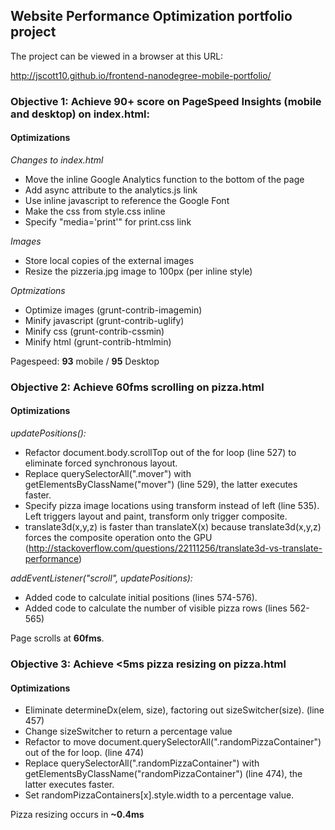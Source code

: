 ## Website Performance Optimization portfolio project

The project can be viewed in a browser at this URL:

http://jscott10.github.io/frontend-nanodegree-mobile-portfolio/

### Objective 1: Achieve 90+ score on PageSpeed Insights (mobile and desktop) on index.html:

#### Optimizations

*Changes to index.html*

* Move the inline Google Analytics function to the bottom of the page
* Add async attribute to the analytics.js link
* Use inline javascript to reference the Google Font
* Make the css from style.css inline
* Specify "media='print'" for print.css link

*Images*

* Store local copies of the external images
* Resize the pizzeria.jpg image to 100px (per inline style)

*Optmizations*

* Optimize images (grunt-contrib-imagemin)
* Minify javascript (grunt-contrib-uglify)
* Minify css (grunt-contrib-cssmin)
* Minify html (grunt-contrib-htmlmin)

Pagespeed: **93** mobile / **95** Desktop

### Objective 2: Achieve 60fms scrolling on pizza.html

#### Optimizations

*updatePositions():*

* Refactor document.body.scrollTop out of the for loop (line 527) to eliminate forced synchronous layout.
* Replace querySelectorAll(".mover") with getElementsByClassName("mover") (line 529), the latter executes faster.
* Specify pizza image locations using transform instead of left (line 535). Left triggers layout and paint, transform only trigger composite.
* translate3d(x,y,z) is faster than translateX(x) because translate3d(x,y,z) forces the composite operation onto the GPU (http://stackoverflow.com/questions/22111256/translate3d-vs-translate-performance)

*addEventListener("scroll", updatePositions):*

* Added code to calculate initial positions (lines 574-576).
* Added code to calculate the number of visible pizza rows (lines 562-565)

Page scrolls at **60fms**.

### Objective 3: Achieve <5ms pizza resizing on pizza.html

#### Optimizations

* Eliminate determineDx(elem, size), factoring out sizeSwitcher(size). (line 457)
* Change sizeSwitcher to return a percentage value
* Refactor to move document.querySelectorAll(".randomPizzaContainer") out of the for loop. (line 474)
* Replace querySelectorAll(".randomPizzaContainer") with getElementsByClassName("randomPizzaContainer") (line 474), the latter executes faster.
* Set randomPizzaContainers[x].style.width to a percentage value.

Pizza resizing occurs in **~0.4ms**

